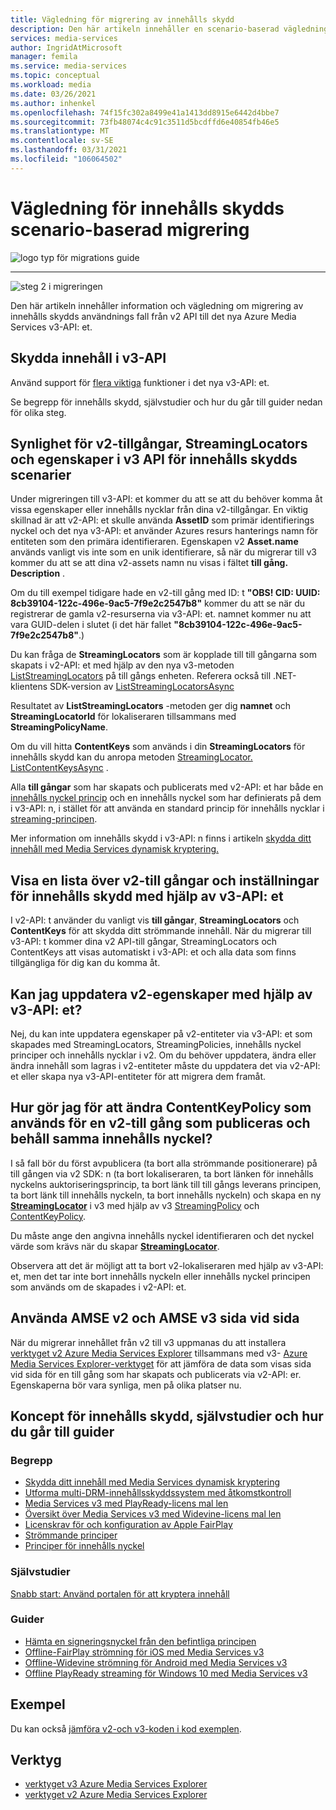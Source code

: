 ```yaml
---
title: Vägledning för migrering av innehålls skydd
description: Den här artikeln innehåller en scenario-baserad vägledning för innehålls skydd som hjälper dig att migrera från Azure Media Services v2 till v3.
services: media-services
author: IngridAtMicrosoft
manager: femila
ms.service: media-services
ms.topic: conceptual
ms.workload: media
ms.date: 03/26/2021
ms.author: inhenkel
ms.openlocfilehash: 74f15fc302a8499e41a1413dd8915e6442d4bbe7
ms.sourcegitcommit: 73fb48074c4c91c3511d5bcdffd6e40854fb46e5
ms.translationtype: MT
ms.contentlocale: sv-SE
ms.lasthandoff: 03/31/2021
ms.locfileid: "106064502"
---
```

# <a name="content-protection-scenario-based-migration-guidance"></a>Vägledning för innehålls skydds scenario-baserad migrering

![logo typ för migrations guide](./media/migration-guide/azure-media-services-logo-migration-guide.svg)

<hr color="#5ea0ef" size="10">

![steg 2 i migreringen](./media/migration-guide/steps-4.svg)

Den här artikeln innehåller information och vägledning om migrering av innehålls skydds användnings fall från v2 API till det nya Azure Media Services v3-API: et.

## <a name="protect-content-in-v3-api"></a>Skydda innehåll i v3-API

Använd support för [flera viktiga](architecture-design-multi-drm-system.md) funktioner i det nya v3-API: et.

Se begrepp för innehålls skydd, självstudier och hur du går till guider nedan för olika steg.

## <a name="visibility-of-v2-assets-streaminglocators-and-properties-in-the-v3-api-for-content-protection-scenarios"></a>Synlighet för v2-tillgångar, StreamingLocators och egenskaper i v3 API för innehålls skydds scenarier

Under migreringen till v3-API: et kommer du att se att du behöver komma åt vissa egenskaper eller innehålls nycklar från dina v2-tillgångar. En viktig skillnad är att v2-API: et skulle använda **AssetID** som primär identifierings nyckel och det nya v3-API: et använder Azures resurs hanterings namn för entiteten som den primära identifieraren.  Egenskapen v2 **Asset.name** används vanligt vis inte som en unik identifierare, så när du migrerar till v3 kommer du att se att dina v2-assets namn nu visas i fältet **till gång. Description** .

Om du till exempel tidigare hade en v2-till gång med ID: t **"OBS! CID: UUID: 8cb39104-122c-496e-9ac5-7f9e2c2547b8"** kommer du att se när du registrerar de gamla v2-resurserna via v3-API: et. namnet kommer nu att vara GUID-delen i slutet (i det här fallet **"8cb39104-122c-496e-9ac5-7f9e2c2547b8"**.)

Du kan fråga de **StreamingLocators** som är kopplade till till gångarna som skapats i v2-API: et med hjälp av den nya v3-metoden [ListStreamingLocators](https://docs.microsoft.com/rest/api/media/assets/liststreaminglocators) på till gångs enheten.  Referera också till .NET-klientens SDK-version av [ListStreamingLocatorsAsync](https://docs.microsoft.com/dotnet/api/microsoft.azure.management.media.assetsoperationsextensions.liststreaminglocatorsasync?view=azure-dotnet&preserve-view=true)

Resultatet av **ListStreamingLocators** -metoden ger dig **namnet** och **StreamingLocatorId** för lokaliseraren tillsammans med **StreamingPolicyName**.

Om du vill hitta **ContentKeys** som används i din **StreamingLocators** för innehålls skydd kan du anropa metoden [StreamingLocator. ListContentKeysAsync](https://docs.microsoft.com/dotnet/api/microsoft.azure.management.media.streaminglocatorsoperationsextensions.listcontentkeysasync?view=azure-dotnet&preserve-view=true) .  

Alla **till gångar** som har skapats och publicerats med v2-API: et har både en [innehålls nyckel princip](https://docs.microsoft.com/azure/media-services/latest/drm-content-key-policy-concept) och en innehålls nyckel som har definierats på dem i v3-API: n, i stället för att använda en standard princip för innehålls nycklar i [streaming-principen](https://docs.microsoft.com/azure/media-services/latest/streaming-policy-concept).

Mer information om innehålls skydd i v3-API: n finns i artikeln [skydda ditt innehåll med Media Services dynamisk kryptering.](https://docs.microsoft.com/azure/media-services/latest/drm-content-protection-concept)

## <a name="how-to-list-your-v2-assets-and-content-protection-settings-using-the-v3-api"></a>Visa en lista över v2-till gångar och inställningar för innehålls skydd med hjälp av v3-API: et

I v2-API: t använder du vanligt vis **till gångar**, **StreamingLocators** och **ContentKeys** för att skydda ditt strömmande innehåll.
När du migrerar till v3-API: t kommer dina v2 API-till gångar, StreamingLocators och ContentKeys att visas automatiskt i v3-API: et och alla data som finns tillgängliga för dig kan du komma åt.

## <a name="can-i-update-v2-properties-using-the-v3-api"></a>Kan jag uppdatera v2-egenskaper med hjälp av v3-API: et?

Nej, du kan inte uppdatera egenskaper på v2-entiteter via v3-API: et som skapades med StreamingLocators, StreamingPolicies, innehålls nyckel principer och innehålls nycklar i v2.
Om du behöver uppdatera, ändra eller ändra innehåll som lagras i v2-entiteter måste du uppdatera det via v2-API: et eller skapa nya v3-API-entiteter för att migrera dem framåt.

## <a name="how-do-i-change-the-contentkeypolicy-used-for-a-v2-asset-that-is-published-and-keep-the-same-content-key"></a>Hur gör jag för att ändra ContentKeyPolicy som används för en v2-till gång som publiceras och behåll samma innehålls nyckel?

I så fall bör du först avpublicera (ta bort alla strömmande positionerare) på till gången via v2 SDK: n (ta bort lokaliseraren, ta bort länken för innehålls nyckelns auktoriseringsprincip, ta bort länk till till gångs leverans principen, ta bort länk till innehålls nyckeln, ta bort innehålls nyckeln) och skapa en ny **[StreamingLocator](https://docs.microsoft.com/azure/media-services/latest/streaming-locators-concept)** i v3 med hjälp av v3 [StreamingPolicy](https://docs.microsoft.com/azure/media-services/latest/streaming-policy-concept) och [ContentKeyPolicy](https://docs.microsoft.com/azure/media-services/latest/drm-content-key-policy-concept).

Du måste ange den angivna innehålls nyckel identifieraren och det nyckel värde som krävs när du skapar **[StreamingLocator](https://docs.microsoft.com/azure/media-services/latest/streaming-locators-concept)**.

Observera att det är möjligt att ta bort v2-lokaliseraren med hjälp av v3-API: et, men det tar inte bort innehålls nyckeln eller innehålls nyckel principen som används om de skapades i v2-API: et.  

## <a name="using-amse-v2-and-amse-v3-side-by-side"></a>Använda AMSE v2 och AMSE v3 sida vid sida

När du migrerar innehållet från v2 till v3 uppmanas du att installera [verktyget v2 Azure Media Services Explorer](https://github.com/Azure/Azure-Media-Services-Explorer/releases/tag/v4.3.15.0) tillsammans med v3- [Azure Media Services Explorer-verktyget](https://github.com/Azure/Azure-Media-Services-Explorer) för att jämföra de data som visas sida vid sida för en till gång som har skapats och publicerats via v2-API: er. Egenskaperna bör vara synliga, men på olika platser nu.  


## <a name="content-protection-concepts-tutorials-and-how-to-guides"></a>Koncept för innehålls skydd, självstudier och hur du går till guider

### <a name="concepts"></a>Begrepp

- [Skydda ditt innehåll med Media Services dynamisk kryptering](drm-content-protection-concept.md)
- [Utforma multi-DRM-innehållsskyddssystem med åtkomstkontroll](architecture-design-multi-drm-system.md)
- [Media Services v3 med PlayReady-licens mal len](drm-playready-license-template-concept.md)
- [Översikt över Media Services v3 med Widevine-licens mal len](drm-widevine-license-template-concept.md)
- [Licenskrav för och konfiguration av Apple FairPlay](drm-fairplay-license-overview.md)
- [Strömmande principer](streaming-policy-concept.md)
- [Principer för innehålls nyckel](drm-content-key-policy-concept.md)

### <a name="tutorials"></a>Självstudier

[Snabb start: Använd portalen för att kryptera innehåll](drm-encrypt-content-how-to.md)

### <a name="how-to-guides"></a>Guider

- [Hämta en signeringsnyckel från den befintliga principen](drm-get-content-key-policy-dotnet-how-to.md)
- [Offline-FairPlay strömning för iOS med Media Services v3](drm-offline-fairplay-for-ios-concept.md)
- [Offline-Widevine strömning för Android med Media Services v3](drm-offline-widevine-for-android.md)
- [Offline PlayReady streaming för Windows 10 med Media Services v3](drm-offline-playready-streaming-for-windows-10.md)

## <a name="samples"></a>Exempel

Du kan också [jämföra v2-och v3-koden i kod exemplen](migrate-v-2-v-3-migration-samples.md).

## <a name="tools"></a>Verktyg

- [verktyget v3 Azure Media Services Explorer](https://github.com/Azure/Azure-Media-Services-Explorer)
- [verktyget v2 Azure Media Services Explorer](https://github.com/Azure/Azure-Media-Services-Explorer/releases/tag/v4.3.15.0)
